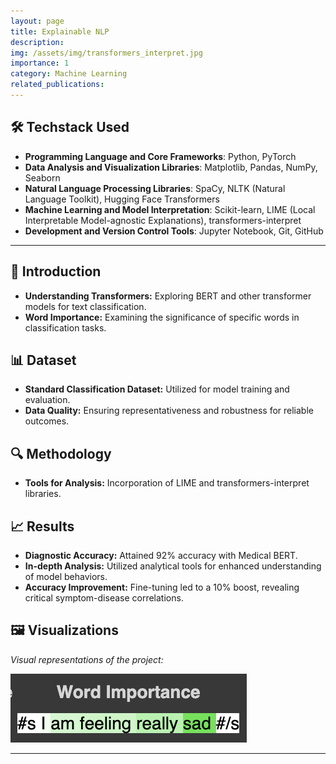 ```yaml
---
layout: page
title: Explainable NLP
description:
img: /assets/img/transformers_interpret.jpg
importance: 1
category: Machine Learning
related_publications:
---
```


## 🛠️ **Techstack Used**

- **Programming Language and Core Frameworks**: Python, PyTorch
- **Data Analysis and Visualization Libraries**: Matplotlib, Pandas, NumPy, Seaborn
- **Natural Language Processing Libraries**: SpaCy, NLTK (Natural Language Toolkit), Hugging Face Transformers
- **Machine Learning and Model Interpretation**: Scikit-learn, LIME (Local Interpretable Model-agnostic Explanations), transformers-interpret
- **Development and Version Control Tools**: Jupyter Notebook, Git, GitHub

---

## 📖 **Introduction**

- **Understanding Transformers:** Exploring BERT and other transformer models for text classification.
- **Word Importance:** Examining the significance of specific words in classification tasks.

## 📊 **Dataset**

- **Standard Classification Dataset:** Utilized for model training and evaluation.
- **Data Quality:** Ensuring representativeness and robustness for reliable outcomes.

## 🔍 **Methodology**

- **Tools for Analysis:** Incorporation of LIME and transformers-interpret libraries.

## 📈 **Results**

- **Diagnostic Accuracy:** Attained 92% accuracy with Medical BERT.
- **In-depth Analysis:** Utilized analytical tools for enhanced understanding of model behaviors.
- **Accuracy Improvement:** Fine-tuning led to a 10% boost, revealing critical symptom-disease correlations.

## 🖼️ **Visualizations**

_Visual representations of the project:_

![Insightful Visualization](/assets/img/explainable_nlp_image1.jpeg)

---
